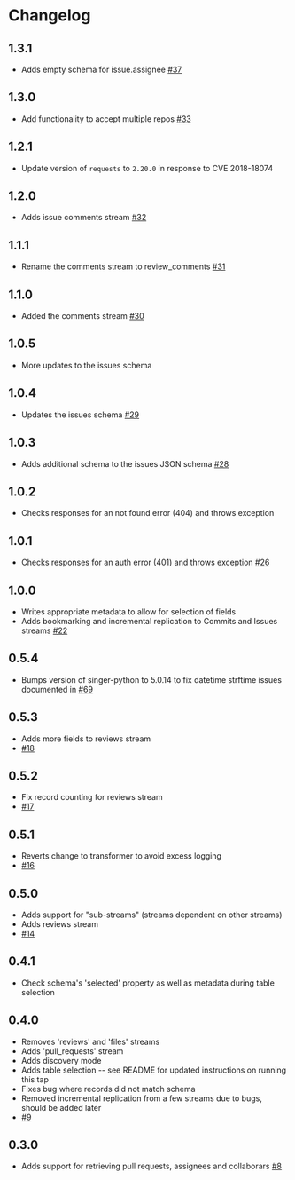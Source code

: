 # Changelog

## 1.3.1
  * Adds empty schema for issue.assignee [#37](https://github.com/singer-io/tap-github/pull/37)

## 1.3.0
  * Add functionality to accept multiple repos [#33](https://github.com/singer-io/tap-github/pull/33)

## 1.2.1
  * Update version of `requests` to `2.20.0` in response to CVE 2018-18074

## 1.2.0
  * Adds issue comments stream  [#32](https://github.com/singer-io/tap-github/pull/32)

## 1.1.1
  * Rename the comments stream to review_comments [#31](https://github.com/singer-io/tap-github/pull/31)

## 1.1.0
  * Added the comments stream [#30](https://github.com/singer-io/tap-github/pull/30)

## 1.0.5
  * More updates to the issues schema

## 1.0.4
  * Updates the issues schema [#29](https://github.com/singer-io/tap-github/pull/29)

## 1.0.3
  * Adds additional schema to the issues JSON schema [#28](https://github.com/singer-io/tap-github/pull/28)

## 1.0.2
  * Checks responses for an not found error (404) and throws exception

## 1.0.1
  * Checks responses for an auth error (401) and throws exception [#26](https://github.com/singer-io/tap-github/pull/26)

## 1.0.0
  * Writes appropriate metadata to allow for selection of fields
  * Adds bookmarking and incremental replication to Commits and Issues streams [#22](https://github.com/singer-io/tap-github/pull/22)

## 0.5.4
  * Bumps version of singer-python to 5.0.14 to fix datetime strftime issues documented in [#69](https://github.com/singer-io/singer-python/pull/69)

## 0.5.3
  * Adds more fields to reviews stream
  * [#18](https://github.com/singer-io/tap-github/pull/18)

## 0.5.2
  * Fix record counting for reviews stream
  * [#17](https://github.com/singer-io/tap-github/pull/17)

## 0.5.1
  * Reverts change to transformer to avoid excess logging
  * [#16](https://github.com/singer-io/tap-github/pull/16)

## 0.5.0
  * Adds support for "sub-streams" (streams dependent on other streams)
  * Adds reviews stream
  * [#14](https://github.com/singer-io/tap-github/pull/14)

## 0.4.1
  * Check schema's 'selected' property as well as metadata during table selection

## 0.4.0
  * Removes 'reviews' and 'files' streams
  * Adds 'pull_requests' stream
  * Adds discovery mode
  * Adds table selection -- see README for updated instructions on running this tap
  * Fixes bug where records did not match schema
  * Removed incremental replication from a few streams due to bugs, should be added later
  * [#9](https://github.com/singer-io/tap-github/pull/9)

## 0.3.0
  * Adds support for retrieving pull requests, assignees and collaborars [#8](https://github.com/singer-io/tap-github/pull/8)
